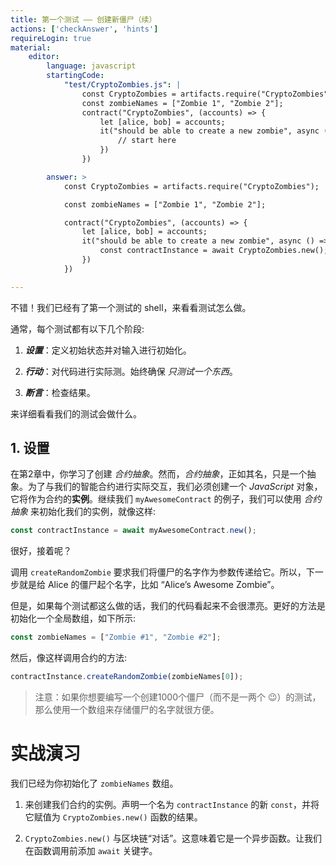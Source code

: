 ```yaml
---
title: 第一个测试 —— 创建新僵尸（续）
actions: ['checkAnswer', 'hints']
requireLogin: true
material:
    editor:
        language: javascript
        startingCode:
            "test/CryptoZombies.js": |
                const CryptoZombies = artifacts.require("CryptoZombies");
                const zombieNames = ["Zombie 1", "Zombie 2"];
                contract("CryptoZombies", (accounts) => {
                    let [alice, bob] = accounts;
                    it("should be able to create a new zombie", async () => {
                        // start here
                    })
                })

        answer: >
            const CryptoZombies = artifacts.require("CryptoZombies");

            const zombieNames = ["Zombie 1", "Zombie 2"];

            contract("CryptoZombies", (accounts) => {
                let [alice, bob] = accounts;
                it("should be able to create a new zombie", async () => {
                    const contractInstance = await CryptoZombies.new();
                })
            })

---
```


不错！我们已经有了第一个测试的 shell，来看看测试怎么做。

通常，每个测试都有以下几个阶段:


 1. **_设置_**：定义初始状态并对输入进行初始化。


 2. **_行动_**：对代码进行实际测。始终确保 _只测试一个东西_。

 3. **_断言_**：检查结果。

来详细看看我们的测试会做什么。

## 1. 设置

在第2章中，你学习了创建 _合约抽象_。然而，_合约抽象_，正如其名，只是一个抽象。为了与我们的智能合约进行实际交互，我们必须创建一个 _JavaScript_ 对象，它将作为合约的**实例**。继续我们 `myAwesomeContract` 的例子，我们可以使用  _合约抽象_ 来初始化我们的实例，就像这样:

```javascript
const contractInstance = await myAwesomeContract.new();
```
很好，接着呢？

调用 `createRandomZombie` 要求我们将僵尸的名字作为参数传递给它。所以，下一步就是给 Alice 的僵尸起个名字，比如 “Alice’s Awesome Zombie”。

但是，如果每个测试都这么做的话，我们的代码看起来不会很漂亮。更好的方法是初始化一个全局数组，如下所示:

```javascript
const zombieNames = ["Zombie #1", "Zombie #2"];
```

然后，像这样调用合约的方法:

```javascript
contractInstance.createRandomZombie(zombieNames[0]);
```

 >注意：如果你想要编写一个创建1000个僵尸（而不是一两个 😉）的测试，那么使用一个数组来存储僵尸的名字就很方便。

# 实战演习

我们已经为你初始化了 `zombieNames` 数组。

1.  来创建我们合约的实例。声明一个名为 `contractInstance` 的新 `const`，并将它赋值为 `CryptoZombies.new()` 函数的结果。

2.  `CryptoZombies.new()` 与区块链“对话”。这意味着它是一个异步函数。让我们在函数调用前添加 `await` 关键字。
